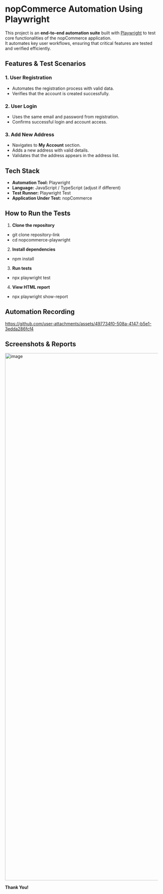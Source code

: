 # nopCommerce Automation Using Playwright

This project is an **end-to-end automation suite** built with [Playwright](https://playwright.dev/) to test core functionalities of the nopCommerce application.  
It automates key user workflows, ensuring that critical features are tested and verified efficiently.

## Features & Test Scenarios

### 1. User Registration
- Automates the registration process with valid data.
- Verifies that the account is created successfully.

### 2. User Login
- Uses the same email and password from registration.
- Confirms successful login and account access.

### 3. Add New Address
- Navigates to **My Account** section.
- Adds a new address with valid details.
- Validates that the address appears in the address list.

## Tech Stack

- **Automation Tool:** Playwright
- **Language:** JavaScript / TypeScript (adjust if different)
- **Test Runner:** Playwright Test
- **Application Under Test:** nopCommerce

## How to Run the Tests

1. **Clone the repository**
- git clone repository-link
- cd nopcommerce-playwright

2. **Install dependencies**
- npm install

3. **Run tests**
- npx playwright test

4. **View HTML report**
- npx playwright show-report

## Automation Recording

https://github.com/user-attachments/assets/497734f0-508a-4147-b5e1-3edda286fcf4

## Screenshots & Reports

<img width="3200" height="1730" alt="image" src="https://github.com/user-attachments/assets/d34d10b8-9b9a-4c0b-b66c-c9da2e63f064" />

**Thank You!**
